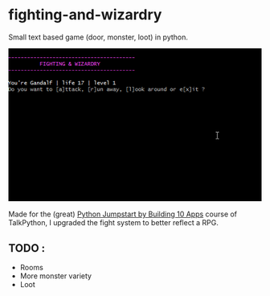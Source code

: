 # fighting-and-wizardry

Small text based game (door, monster, loot) in python.

![Demo](./demo.gif)

Made for the (great) [Python Jumpstart by Building 10 Apps](https://training.talkpython.fm/courses/details/python-language-jumpstart-building-10-apps)
course of TalkPython, I upgraded the fight system to better reflect a RPG.

## TODO :
* Rooms
* More monster variety
* Loot
